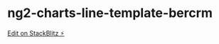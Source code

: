 # ng2-charts-line-template-bercrm

[Edit on StackBlitz ⚡️](https://stackblitz.com/edit/ng2-charts-line-template-bercrm)